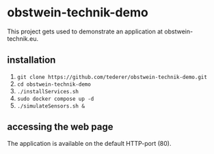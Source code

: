 # obstwein-technik-demo

This project gets used to demonstrate an application at obstwein-technik.eu.

## installation

1. `git clone https://github.com/tederer/obstwein-technik-demo.git`
2. `cd obstwein-technik-demo`
3. `./installServices.sh`
4. `sudo docker compose up -d`
5. `./simulateSensors.sh &`

## accessing the web page

The application is available on the default HTTP-port (80).